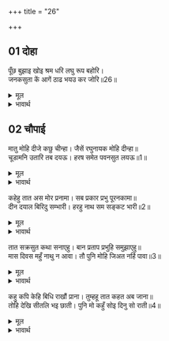 +++
title = "26"

+++


## 01 दोहा
पूँछ बुझाइ खोइ श्रम धरि लघु रूप बहोरि।  
जनकसुता कें आगें ठाढ भयउ कर जोरि॥26॥  

<details><summary>मूल</summary>

पूँछ बुझाइ खोइ श्रम धरि लघु रूप बहोरि।  
जनकसुता कें आगें ठाढ भयउ कर जोरि॥26॥  
</details>

<details><summary>भावार्थ</summary>

पूँछ बुझाकर, थकावट दूर करके और फिर छोटा सा रूप धारण कर हनुमान्‌जी श्री जानकीजी के सामने हाथ जोडकर जा खडे हुए॥26॥  
</details>





## 02 चौपाई
मातु मोहि दीजे कछु चीन्हा। जैसें रघुनायक मोहि दीन्हा॥  
चूडामनि उतारि तब दयऊ। हरष समेत पवनसुत लयऊ॥1॥  

<details><summary>मूल</summary>

मातु मोहि दीजे कछु चीन्हा। जैसें रघुनायक मोहि दीन्हा॥  
चूडामनि उतारि तब दयऊ। हरष समेत पवनसुत लयऊ॥1॥  
</details>

<details><summary>भावार्थ</summary>

(हनुमान्‌जी ने कहा-) हे माता! मुझे कोई चिह्न (पहचान) दीजिए, जैसे श्री रघुनाथजी ने मुझे दिया था। तब सीताजी ने चूडामणि उतारकर दी। हनुमान्‌जी ने उसको हर्षपूर्वक ले लिया॥1॥  
</details>

कहेहु तात अस मोर प्रनामा। सब प्रकार प्रभु पूरनकामा॥  
दीन दयाल बिरिदु सम्भारी। हरहु नाथ सम सङ्कट भारी॥2॥  

<details><summary>मूल</summary>

कहेहु तात अस मोर प्रनामा। सब प्रकार प्रभु पूरनकामा॥  
दीन दयाल बिरिदु सम्भारी। हरहु नाथ सम सङ्कट भारी॥2॥  
</details>

<details><summary>भावार्थ</summary>

(जानकीजी ने कहा-) हे तात! मेरा प्रणाम निवेदन करना और इस प्रकार कहना- हे प्रभु! यद्यपि आप सब प्रकार से पूर्ण काम हैं (आपको किसी प्रकार की कामना नहीं है), तथापि दीनों (दुःखियों) पर दया करना आपका विरद है (और मैं दीन हूँ) अतः उस विरद को याद करके, हे नाथ! मेरे भारी सङ्कट को दूर कीजिए॥2॥  
</details>

तात सक्रसुत कथा सनाएहु। बान प्रताप प्रभुहि समुझाएहु॥  
मास दिवस महुँ नाथु न आवा। तौ पुनि मोहि जिअत नहिं पावा॥3॥  

<details><summary>मूल</summary>

तात सक्रसुत कथा सनाएहु। बान प्रताप प्रभुहि समुझाएहु॥  
मास दिवस महुँ नाथु न आवा। तौ पुनि मोहि जिअत नहिं पावा॥3॥  
</details>

<details><summary>भावार्थ</summary>

हे तात! इन्द्रपुत्र जयन्त की कथा (घटना) सुनाना और प्रभु को उनके बाण का प्रताप समझाना (स्मरण कराना)। यदि महीने भर में नाथ न आए तो फिर मुझे जीती न पाएँगे॥3॥  
</details>

कहु कपि केहि बिधि राखौं प्राना। तुम्हहू तात कहत अब जाना॥  
तोहि देखि सीतलि भइ छाती। पुनि मो कहुँ सोइ दिनु सो राती॥4॥  

<details><summary>मूल</summary>

कहु कपि केहि बिधि राखौं प्राना। तुम्हहू तात कहत अब जाना॥  
तोहि देखि सीतलि भइ छाती। पुनि मो कहुँ सोइ दिनु सो राती॥4॥  
</details>

<details><summary>भावार्थ</summary>

हे हनुमान्‌! कहो, मैं किस प्रकार प्राण रखूँ! हे तात! तुम भी अब जाने को कह रहे हो। तुमको देखकर छाती ठण्डी हुई थी। फिर मुझे वही दिन और वही रात!॥4॥  
</details>

